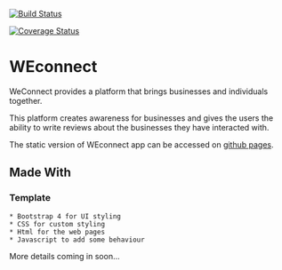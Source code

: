 [![Build Status](https://travis-ci.org/d-beloved/WEconnect.svg?branch=development)](https://travis-ci.org/d-beloved/WEconnect)

[![Coverage Status](https://coveralls.io/repos/github/d-beloved/WEconnect/badge.svg?branch=development)](https://coveralls.io/github/d-beloved/WEconnect?branch=development)

# WEconnect
WeConnect provides a platform that brings businesses and individuals together.

This platform creates awareness for businesses and gives the users the ability to write reviews about the
businesses they have interacted with.

The static version of WEconnect app can be accessed on [github pages](https://d-beloved.github.io/WEconnect/template).

## Made With
  ### Template
    * Bootstrap 4 for UI styling
    * CSS for custom styling
    * Html for the web pages
    * Javascript to add some behaviour

More details coming in soon...